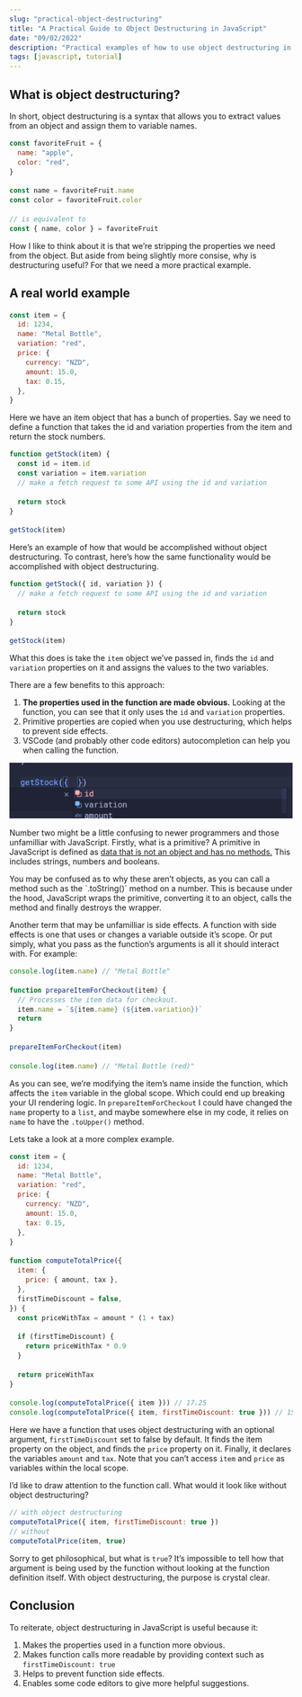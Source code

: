 ```yaml
---
slug: "practical-object-destructuring"
title: "A Practical Guide to Object Destructuring in JavaScript"
date: "09/02/2022"
description: "Practical examples of how to use object destructuring in JavaScript."
tags: [javascript, tutorial]
---
```


## What is object destructuring?

In short, object destructuring is a syntax that allows you to extract values from an object and assign them to variable names.

```jsx
const favoriteFruit = {
  name: "apple",
  color: "red",
}

const name = favoriteFruit.name
const color = favoriteFruit.color

// is equivalent to
const { name, color } = favoriteFruit
```

How I like to think about it is that we’re stripping the properties we need from the object. But aside from being slightly more consise, why is destructuring useful? For that we need a more practical example.

## A real world example

```jsx
const item = {
  id: 1234,
  name: "Metal Bottle",
  variation: "red",
  price: {
    currency: "NZD",
    amount: 15.0,
    tax: 0.15,
  },
}
```

Here we have an item object that has a bunch of properties. Say we need to define a function that takes the id and variation properties from the item and return the stock numbers.

```jsx
function getStock(item) {
  const id = item.id
  const variation = item.variation
  // make a fetch request to some API using the id and variation

  return stock
}

getStock(item)
```

Here’s an example of how that would be accomplished without object destructuring. To contrast, here’s how the same functionality would be accomplished with object destructuring.

```jsx
function getStock({ id, variation }) {
  // make a fetch request to some API using the id and variation

  return stock
}

getStock(item)
```

What this does is take the `item` object we’ve passed in, finds the `id` and `variation` properties on it and assigns the values to the two variables.

There are a few benefits to this approach:

1. **The properties used in the function are made obvious.** Looking at the function, you can see that it only uses the `id` and `variation` properties.
2. Primitive properties are copied when you use destructuring, which helps to prevent side effects.
3. VSCode (and probably other code editors) autocompletion can help you when calling the function.

![Code suggestions from VS Code.](./codeSuggestion.png)

Number two might be a little confusing to newer programmers and those unfamilliar with JavaScript. Firstly, what is a primitive? A primitive in JavaScript is defined as [data that is not an object and has no methods.](https://developer.mozilla.org/en-US/docs/Glossary/Primitive#:~:text=data%20that%20is%20not%20an%20object%20and%20has%20no%20methods.) This includes strings, numbers and booleans.

<aside>
You may be confused as to why these aren’t objects, as you can call a method such as the `.toString()` method on a number. This is because under the hood, JavaScript wraps the primitive, converting it to an object, calls the method and finally destroys the wrapper.
</aside>

Another term that may be unfamilliar is side effects. A function with side effects is one that uses or changes a variable outside it’s scope. Or put simply, what you pass as the function’s arguments is all it should interact with. For example:

```jsx
console.log(item.name) // "Metal Bottle"

function prepareItemForCheckout(item) {
  // Processes the item data for checkout.
  item.name = `${item.name} (${item.variation})`
  return
}

prepareItemForCheckout(item)

console.log(item.name) // "Metal Bottle (red)"
```

As you can see, we’re modifying the item’s name inside the function, which affects the `item` variable in the global scope. Which could end up breaking your UI rendering logic. In `prepareItemForCheckout` I could have changed the `name` property to a `list`, and maybe somewhere else in my code, it relies on `name` to have the `.toUpper()` method.

Lets take a look at a more complex example.

```jsx
const item = {
  id: 1234,
  name: "Metal Bottle",
  variation: "red",
  price: {
    currency: "NZD",
    amount: 15.0,
    tax: 0.15,
  },
}

function computeTotalPrice({
  item: {
    price: { amount, tax },
  },
  firstTimeDiscount = false,
}) {
  const priceWithTax = amount * (1 + tax)

  if (firstTimeDiscount) {
    return priceWithTax * 0.9
  }

  return priceWithTax
}

console.log(computeTotalPrice({ item })) // 17.25
console.log(computeTotalPrice({ item, firstTimeDiscount: true })) // 15.525
```

Here we have a function that uses object destructuring with an optional argument, `firstTimeDiscount` set to false by default. It finds the item property on the object, and finds the `price` property on it. Finally, it declares the variables `amount` and `tax`. Note that you can’t access `item` and `price` as variables within the local scope.

I’d like to draw attention to the function call. What would it look like without object destructuring?

```jsx
// with object destructuring
computeTotalPrice({ item, firstTimeDiscount: true })
// without
computeTotalPrice(item, true)
```

Sorry to get philosophical, but what is `true`? It’s impossible to tell how that argument is being used by the function without looking at the function definition itself. With object destructuring, the purpose is crystal clear.

## Conclusion

To reiterate, object destructuring in JavaScript is useful because it:

1. Makes the properties used in a function more obvious.
2. Makes function calls more readable by providing context such as `firstTimeDiscount: true`
3. Helps to prevent function side effects.
4. Enables some code editors to give more helpful suggestions.
